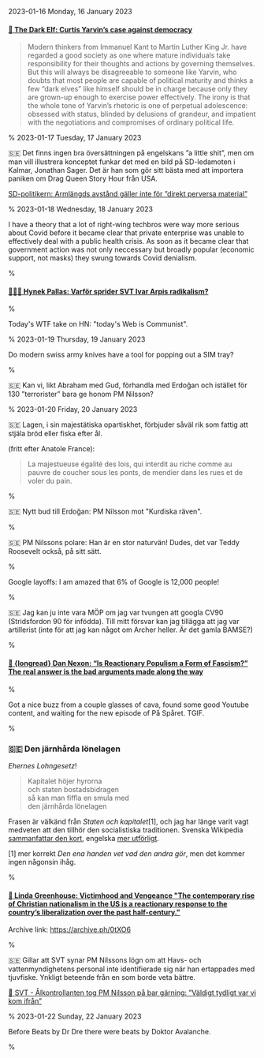 2023-01-16 Monday, 16 January 2023

#### [🔗 The Dark Elf: Curtis Yarvin’s case against democracy](https://www.commonwealmagazine.org/curtis-yarvin-thiel-carlyle-monarchism-reactionary)

> Modern thinkers from Immanuel Kant to Martin Luther King Jr. have regarded a good society as one where mature individuals take responsibility for their thoughts and actions by governing themselves. But this will always be disagreeable to someone like Yarvin, who doubts that most people are capable of political maturity and thinks a few “dark elves” like himself should be in charge because only they are grown-up enough to exercise power effectively. The irony is that the whole tone of Yarvin’s rhetoric is one of perpetual adolescence: obsessed with status, blinded by delusions of grandeur, and impatient with the negotiations and compromises of ordinary political life. 

%
2023-01-17 Tuesday, 17 January 2023

&#x1F1F8;&#x1F1EA; Det finns ingen bra översättningen på engelskans ”a little shit”, men om man vill illustrera konceptet funkar det med en bild på SD-ledamoten i Kalmar, Jonathan Sager. Det är han som gör sitt bästa med att importera paniken om Drag Queen Story Hour från USA.

[SD-politikern: Armlängds avstånd gäller inte för ”direkt perversa material”](https://www.svt.se/kultur/sd-politikern-armlangds-avstand-galler-inte-for-direkt-perversa-material)

%
2023-01-18 Wednesday, 18 January 2023

I have a theory that a lot of right-wing techbros were way more serious about Covid before it became clear that private enterprise was unable to effectively deal with a public health crisis. As soon as it became clear that government action was not only neccessary but broadly popular (economic support, not masks) they swung towards Covid denialism. 

%

#### [🔗&#x1F1F8;&#x1F1EA; Hynek Pallas: Varför sprider SVT Ivar Arpis radikalism?](https://www.expressen.se/kultur/hynek-pallas/falsk-balans-om-dragqueens/)

%

Today's WTF take on HN: "today's Web is Communist".

%
2023-01-19 Thursday, 19 January 2023

Do modern swiss army knives have a tool for popping out a SIM tray?

%

&#x1F1F8;&#x1F1EA; Kan vi, likt Abraham med Gud, förhandla med Erdoğan och istället för 130 ”terrorister” bara ge honom PM Nilsson? 

%
2023-01-20 Friday, 20 January 2023

&#x1F1F8;&#x1F1EA; Lagen, i sin majestätiska opartiskhet, förbjuder såväl rik som fattig att stjäla bröd eller fiska efter ål.

(fritt efter Anatole France):

> La majestueuse égalité des lois, qui interdit au riche comme au pauvre de coucher sous les ponts, de mendier dans les rues et de voler du pain.

%

&#x1F1F8;&#x1F1EA; Nytt bud till Erdoğan: PM Nilsson mot "Kurdiska räven".

%

&#x1F1F8;&#x1F1EA; PM Nilssons polare: Han är en stor naturvän! Dudes, det var Teddy Roosevelt också, på sitt sätt. 

%

Google layoffs: I am amazed that 6% of Google is 12,000 people! 

%

&#x1F1F8;&#x1F1EA; Jag kan ju inte vara MÖP om jag var tvungen att googla CV90 (Stridsfordon 90 för infödda). Till mitt försvar kan jag tillägga att jag var artillerist (inte för att jag kan något om Archer heller. Är det gamla BAMSE?)

%

#### [🔗 {longread} Dan Nexon: “Is Reactionary Populism a Form of Fascism?” The real answer is the bad arguments made along the way](https://www.lawyersgunsmoneyblog.com/2023/01/is-reactionary-populism-a-form-of-fascism-the-real-answer-is-the-bad-arguments-made-along-the-way)

%

Got a nice buzz from a couple glasses of cava, found some good Youtube content, and waiting for the new episode of På Spåret. TGIF.

%

### &#x1F1F8;&#x1F1EA; Den järnhårda lönelagen

*Ehernes Lohngesetz*!

> Kapitalet höjer hyrorna   
  och staten bostadsbidragen  
  så kan man fiffla en smula med   
  den järnhårda lönelagen 
  
Frasen är välkänd från *Staten och kapitalet*[1], och jag har länge varit vagt medveten att den tillhör den socialistiska traditionen. Svenska Wikipedia [sammanfattar den kort](https://sv.m.wikipedia.org/wiki/J%C3%A4rnh%C3%A5rda_l%C3%B6nelagen), engelska [mer utförligt](https://en.wikipedia.org/wiki/Iron_law_of_wages).

[1] mer korrekt *Den ena handen vet vad den andra gör*, men det kommer ingen någonsin ihåg.

%


#### [🔗 Linda Greenhouse: Victimhood and Vengeance "The contemporary rise of Christian nationalism in the US is a reactionary response to the country’s liberalization over the past half-century."](https://www.nybooks.com/articles/2023/02/09/victimhood-and-vengeance-the-flag-and-the-cross/)

Archive link: <https://archive.ph/0tXO6>

%

&#x1F1F8;&#x1F1EA; Gillar att SVT synar PM Nilssons lögn om att Havs- och vattenmyndighetens personal inte identifierade sig när han ertappades med tjuvfiske. Ynkligt beteende från en som borde veta bättre. 

[🔗 SVT - Ålkontrollanten tog PM Nilsson på bar gärning: ”Väldigt tydligt var vi kom ifrån”](https://www.svt.se/nyheter/granskning/har-ar-bilderna-som-visar-pm-nilssons-alfangst)

%
2023-01-22 Sunday, 22 January 2023

Before Beats by Dr Dre there were beats by Doktor Avalanche.

%
